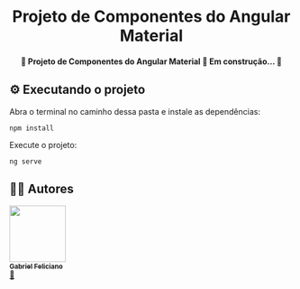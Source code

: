 <h1 align="center">Projeto de Componentes do Angular Material</h1>

<h4 align="center"> 
	🚧  Projeto de Componentes do Angular Material 🚀 Em construção...  🚧
</h4>

## ⚙️ Executando o projeto

Abra o terminal no caminho dessa pasta e instale as dependências:
```
npm install
```

Execute o projeto:
```
ng serve
```


## 👨‍🚀 Autores

<a href="https://www.linkedin.com/in/gabriel-feliciano/"><img src="https://media-exp1.licdn.com/dms/image/C4D03AQFfBeSQ7c2htA/profile-displayphoto-shrink_800_800/0/1570478014899?e=1640822400&v=beta&t=V_8ksr2CYQ0vLOGBR-iUzTKfK0Ye2fLbG2r40O68lg4" width="100px;" alt=""/><br /><sub><b>Gabriel Feliciano</b></sub></a><br /><a href="https://www.linkedin.com/in/gabriel-feliciano/" title="LinkedIn">🚀</a>
